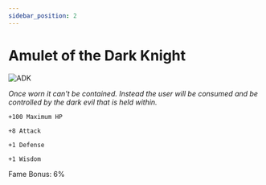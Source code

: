 ```yaml
---
sidebar_position: 2
---
```


# Amulet of the Dark Knight

![ADK](https://vwiki.valorserver.com/api/item/picture/amulet%20of%20the%20dark%20knight)

<i>Once worn it can't be contained. Instead the user will be consumed and be controlled by the dark evil that is held within.</i>

    +100 Maximum HP
    
    +8 Attack
    
    +1 Defense
    
    +1 Wisdom
    
 Fame Bonus: 6%
